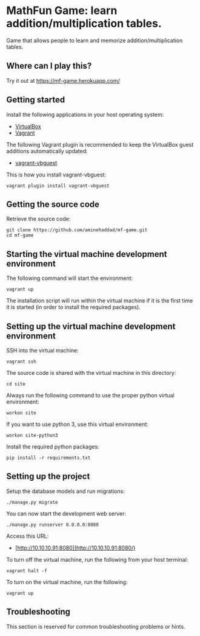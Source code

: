 # MathFun Game: learn addition/multiplication tables.

Game that allows people to learn and memorize addition/multiplication tables.

## Where can I play this?

Try it out at https://mf-game.herokuapp.com/

## Getting started

Install the following applications in your host operating system:

* [VirtualBox](https://www.virtualbox.org/)
* [Vagrant](https://www.vagrantup.com/)

The following Vagrant plugin is recommended to keep the VirtualBox guest additions automatically updated:

* [vagrant-vbguest](https://github.com/dotless-de/vagrant-vbguest)

This is how you install vagrant-vbguest:

	vagrant plugin install vagrant-vbguest

## Getting the source code

Retrieve the source code:

	git clone https://github.com/aminehaddad/mf-game.git
	cd mf-game

## Starting the virtual machine development environment

The following command will start the environment:

	vagrant up

The installation script will run within the virtual machine if it is the first time it is started (in order to install the required packages).

## Setting up the virtual machine development environment

SSH into the virtual machine:

	vagrant ssh

The source code is shared with the virtual machine in this directory:

	cd site

Always run the following command to use the proper python virtual environment:

	workon site

If you want to use python 3, use this virtual environment:

	workon site-python3

Install the required python packages:

	pip install -r requirements.txt

## Setting up the project

Setup the database models and run migrations:

	./manage.py migrate

You can now start the development web server:

	./manage.py runserver 0.0.0.0:8080

Access this URL:

* [http://10.10.10.91:8080](http://10.10.10.91:8080/)

To turn off the virtual machine, run the following from your host terminal:

	vagrant halt -f

To turn on the virtual machine, run the following:

	vagrant up

## Troubleshooting

This section is reserved for common troubleshooting problems or hints.
